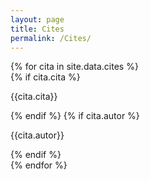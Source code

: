 ```yaml
---
layout: page
title: Cites
permalink: /Cites/
---
```


<div>
{% for cita in site.data.cites %}
<div class="cita">
{% if cita.cita %}<p class="cita-cita">{{cita.cita}}</p>{% endif %}
{% if cita.autor %}<p class="cita-autor">{{cita.autor}}</p>{% endif %}
</div>
{% endfor %}
</div>
